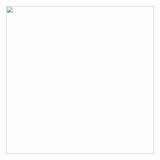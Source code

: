 <img width=400 height=400 src="https://github.com/user-attachments/assets/3afcdb1e-0862-44af-bca6-d9b8327600a1">

